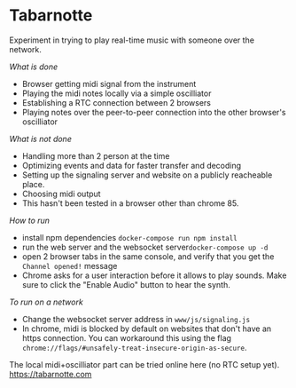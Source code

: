 # Tabarnotte

Experiment in trying to play real-time music with someone over the network.

*What is done*  
- Browser getting midi signal from the instrument
- Playing the midi notes locally via a simple oscilliator
- Establishing a RTC connection between 2 browsers
- Playing notes over the peer-to-peer connection into the other browser's oscilliator

*What is not done*  
- Handling more than 2 person at the time
- Optimizing events and data for faster transfer and decoding
- Setting up the signaling server and website on a publicly reacheable place.
- Choosing midi output
- This hasn't been tested in a browser other than chrome 85.

*How to run*  
- install npm dependencies `docker-compose run npm install`
- run the web server and the websocket server`docker-compose up -d`
- open 2 browser tabs in the same console, and verify that you get the `Channel opened!` message
- Chrome asks for a user interaction before it allows to play sounds. Make sure to click the "Enable Audio" button to hear the synth.

*To run on a network*  
- Change the websocket server address in `www/js/signaling.js`
- In chrome, midi is blocked by default on websites that don't have an https connection. You can workaround this using the flag `chrome://flags/#unsafely-treat-insecure-origin-as-secure`.


The local midi+oscilliator part can be tried online here (no RTC setup yet).
https://tabarnotte.com
